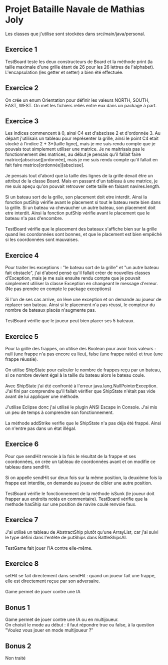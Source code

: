 
Projet Bataille Navale de Mathias Joly
==
Les classes que j'utilise sont stockées dans src/main/java/personal.

Exercice 1
-
TestBoard teste les deux constructeurs de Board et la méthode print (la taille maximale d'une grille étant de 26 pour les 26 lettres de l'alphabet).
L'encapsulation (les getter et setter) a bien été effectuée.

Exercice 2
-
On crée un enum Orientation pour définir les valeurs NORTH, SOUTH, EAST, WEST.
On met les fichiers reliés entre eux dans un package à part.

Exercice 3
-
Les indices commencent à 0, ainsi C4 est d'abscisse 2 et d'ordonnée 3.
Au départ j'utilisais un tableau pour représenter la grille,
ainsi le point C4 etait stocké à l'indice 2 + 3*(taille ligne),
mais je me suis rendu compte que je pouvais tout simplement utiliser une matrice.
Je ne maitrisais pas le fonctionnement des matrices,
au début je pensais qu'il fallait faire matrice[abscisse][ordonnée],
mais je me suis rendu compte qu'il fallait en fait faire matrice[ordonnée][abscisse].
<br/>
<br/>
Je pensais tout d'abord que la taille des lignes de la grille devait être un attribut de la classe Board.
Mais en passant d'un tableau à une matrice, je me suis apeçu qu'on pouvait retrouver cette taille en faisant navires.length.
<br/>
<br/>
Si un bateau sort de la grille, son placement doit etre interdit.
Ainsi la fonction putShip vérifie avant le placement si tout le bateau reste bien dans la grille.
Si un bateau va chevaucher un autre bateau, son placement doit etre interdit.
Ainsi la fonction putShip vérifie avant le placement que le bateau n'a pas d'encombre.
<br/>
<br/>
TestBoard vérifie que le placement des bateaux s'affiche bien sur la grille quand les coordonnées sont bonnes,
et que le placement est bien empêché si les coordonnées sont mauvaises.

Exercice 4
-
Pour traiter les exceptions : "le bateau sort de la grille" et "un autre bateau fait obstacle",
j'ai d'abord pensé qu'il fallait créer de nouvelles classes d'Exception, 
mais je me suis ensuite rendu compte que je pouvait simplement utiliser la classe Exception en changeant le message d'erreur.
(Ne pas prendre en compte le package exceptions)
<br/>
<br/>
Si l'un de ses cas arrive, on lève une exception et on demande au joueur de replacer son bateau.
Ainsi si le placement n'a pas réussi, le compteur du nombre de bateaux placés n'augmente pas.
<br/>
<br/>
TestBoard vérifie que le joueur peut bien placer ses 5 bateaux.

Exercice 5
-
Pour la grille des frappes, 
on utilise des Boolean pour avoir trois valeurs :
null (une frappe n'a pas encore eu lieu),
false (une frappe ratée) et true (une frappe réussie).
<br/>
<br/>
On utilise ShipState pour calculer le nombre de frappes reçu par un bateau,
si ce nombre devient égal à la taille du bateau alors le bateau coule.
<br/>
<br/>
Avec ShipState j'ai été confronté à l'erreur java.lang.NullPointerException.
J'ai fini par comprendre qu'il fallait vérifier que ShipState n'était pas vide avant de lui appliquer une méthode.
<br/>
<br/>
J'utilise Eclipse donc j'ai utilisé le plugin ANSI Escape in Console.
J'ai mis un peu de temps à comprendre son fonctionnement.
<br/>
<br/>
La méthode addStrike verifie que le ShipState n'a pas déja été frappé.
Ainsi on n'entre pas dans un état illégal.

Exercice 6
-
Pour que sendHit renvoie à la fois le résultat de la frappe et ses coordonnées,
on crée un tableau de coordonnées avant et on modifie ce tableau dans sendHit.
<br/>
<br/>
Si on appelle sendHit sur deux fois sur la même position,
la deuxième fois la frappe est interdite,
on demande au joueur de cibler une autre position.
<br/>
<br/>
TestBoard vérifie le fonctionnement de la méthode isSunk (le joueur doit frapper aux endroits notés en commentaire).
TestBoard vérifie que la methode hasShip sur une position de navire coulé renvoie faux.

Exercice 7
-
J'ai utilisé un tableau de AbstractShip plutôt qu'une ArrayList,
car j'ai suivi le type défini dans l'entête de putShips dans BattleShipsAI. 
<br/>
<br/>
TestGame fait jouer l'IA contre elle-même.

Exercice 8
-
setHit se fait directement dans sendHit : quand un joueur fait une frappe, elle est directement reçue par son adversaire.
<br/>
<br/>
Game permet de jouer contre une IA

Bonus 1
-
Game permet de jouer contre une IA ou en multijoueur.
<br/>
On choisit le mode au début :
il faut répondre true ou false, à la question "Voulez vous jouer en mode multijoueur ?"

Bonus 2
-
Non traité


